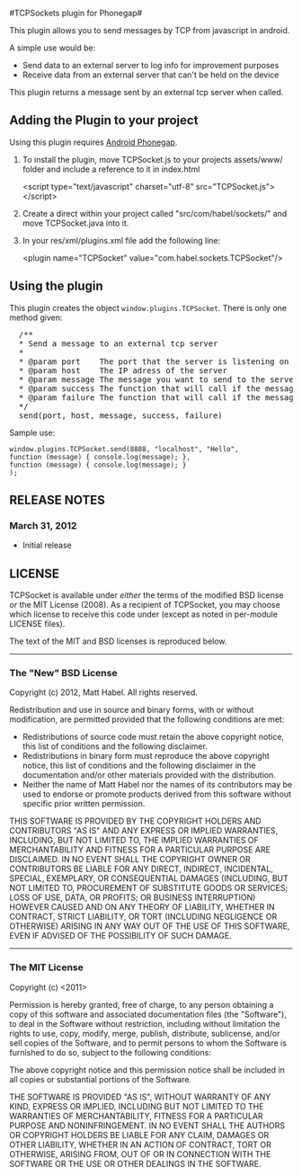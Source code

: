 #TCPSockets plugin for Phonegap#

This plugin allows you to send messages by TCP from javascript in android.

A simple use would be:
- Send data to an external server to log info for improvement purposes
- Receive data from an external server that can't be held on the device

This plugin returns a message sent by an external tcp server when called.

## Adding the Plugin to your project ##

Using this plugin requires [Android Phonegap](http://github.com/phonegap/phonegap-android).

1. To install the plugin, move TCPSocket.js to your projects assets/www/ folder and include a reference to it in index.html
    
    &lt;script type="text/javascript" charset="utf-8" src="TCPSocket.js"&gt;&lt;/script&gt;

2. Create a direct within your project called "src/com/habel/sockets/" and move TCPSocket.java into it.

3. In your res/xml/plugins.xml file add the following line:
    
    &lt;plugin name="TCPSocket" value="com.habel.sockets.TCPSocket"/&gt;

## Using the plugin ##

This plugin creates the object `window.plugins.TCPSocket`. There is only one method given:

<pre>
  /**
  * Send a message to an external tcp server
  * 
  * @param port    The port that the server is listening on
  * @param host    The IP adress of the server
  * @param message The message you want to send to the server
  * @param success The function that will call if the message is sent and received successfully.
  * @param failure The function that will call if the message is not sen and received successfully.
  */
  send(port, host, message, success, failure)
</pre>

Sample use:
    
    window.plugins.TCPSocket.send(8888, "localhost", "Hello", 
    function (message) { console.log(message); },
    function (message) { console.log(message); }
    );

## RELEASE NOTES ##

### March 31, 2012 ###

* Initial release


## LICENSE ##

TCPSocket is available under *either* the terms of the modified BSD license *or* the
MIT License (2008). As a recipient of TCPSocket, you may choose which
license to receive this code under (except as noted in per-module LICENSE
files).

The text of the MIT and BSD licenses is reproduced below. 

---

### The "New" BSD License

Copyright (c) 2012, Matt Habel.
All rights reserved.

Redistribution and use in source and binary forms, with or without
modification, are permitted provided that the following conditions are met:

  * Redistributions of source code must retain the above copyright notice, this
    list of conditions and the following disclaimer.
  * Redistributions in binary form must reproduce the above copyright notice,
    this list of conditions and the following disclaimer in the documentation
    and/or other materials provided with the distribution.
  * Neither the name of Matt Habel nor the names of its contributors
    may be used to endorse or promote products derived from this software
    without specific prior written permission.

THIS SOFTWARE IS PROVIDED BY THE COPYRIGHT HOLDERS AND CONTRIBUTORS "AS IS" AND
ANY EXPRESS OR IMPLIED WARRANTIES, INCLUDING, BUT NOT LIMITED TO, THE IMPLIED
WARRANTIES OF MERCHANTABILITY AND FITNESS FOR A PARTICULAR PURPOSE ARE
DISCLAIMED.  IN NO EVENT SHALL THE COPYRIGHT OWNER OR CONTRIBUTORS BE LIABLE
FOR ANY DIRECT, INDIRECT, INCIDENTAL, SPECIAL, EXEMPLARY, OR CONSEQUENTIAL
DAMAGES (INCLUDING, BUT NOT LIMITED TO, PROCUREMENT OF SUBSTITUTE GOODS OR
SERVICES; LOSS OF USE, DATA, OR PROFITS; OR BUSINESS INTERRUPTION) HOWEVER
CAUSED AND ON ANY THEORY OF LIABILITY, WHETHER IN CONTRACT, STRICT LIABILITY,
OR TORT (INCLUDING NEGLIGENCE OR OTHERWISE) ARISING IN ANY WAY OUT OF THE USE
OF THIS SOFTWARE, EVEN IF ADVISED OF THE POSSIBILITY OF SUCH DAMAGE.

---

### The MIT License

Copyright (c) <2011> <Matt Habel>

 Permission is hereby granted, free of charge, to any person obtaining a copy
 of this software and associated documentation files (the "Software"), to deal
 in the Software without restriction, including without limitation the rights
 to use, copy, modify, merge, publish, distribute, sublicense, and/or sell
 copies of the Software, and to permit persons to whom the Software is
 furnished to do so, subject to the following conditions:

 The above copyright notice and this permission notice shall be included in
 all copies or substantial portions of the Software.

 THE SOFTWARE IS PROVIDED "AS IS", WITHOUT WARRANTY OF ANY KIND, EXPRESS OR
 IMPLIED, INCLUDING BUT NOT LIMITED TO THE WARRANTIES OF MERCHANTABILITY,
 FITNESS FOR A PARTICULAR PURPOSE AND NONINFRINGEMENT. IN NO EVENT SHALL THE
 AUTHORS OR COPYRIGHT HOLDERS BE LIABLE FOR ANY CLAIM, DAMAGES OR OTHER
 LIABILITY, WHETHER IN AN ACTION OF CONTRACT, TORT OR OTHERWISE, ARISING FROM,
 OUT OF OR IN CONNECTION WITH THE SOFTWARE OR THE USE OR OTHER DEALINGS IN
 THE SOFTWARE.
 
